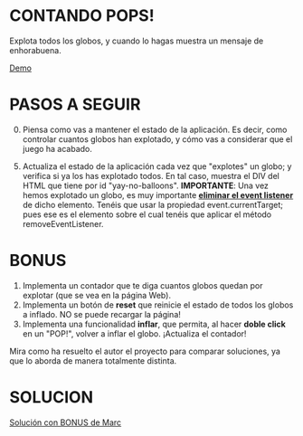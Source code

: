# CONTANDO POPS!

Explota todos los globos, y cuando lo hagas muestra un mensaje de enhorabuena.

[Demo](https://js-beginners.github.io/balloon-popping-game/)

# PASOS A SEGUIR

0. Piensa como vas a mantener el estado de la aplicación. Es decir, como controlar cuantos globos han explotado, y cómo vas a considerar que el juego ha acabado.
<!-- 1. Recupera todos los elementos HTML que representan globos con querySelectorAll
2. Asocia a cada uno de los elementos HTML recuperados un listener con el evento [mouseover](https://www.w3schools.com/jsref/tryit.asp?filename=tryjsref_onmouseover_addeventlistener). Comprueba que al pasar el ratón por cualquier globo, muestras algún mensaje por consola. -->
<!-- 4. Cada vez que pases el ratón por encima de un globo, debes modificar el elemento HTML que ha disparado el evento para que muestre "POP!" en vez del globo. No te compliques: solo es necesario modificar un par de propiedades de los estilos. -->
5. Actualiza el estado de la aplicación cada vez que "explotes" un globo; y verifica si ya los has explotado todos. En tal caso, muestra el DIV del HTML que tiene por id "yay-no-balloons".
**IMPORTANTE**: Una vez hemos explotado un globo, es muy importante [**eliminar el event listener**](https://developer.mozilla.org/es/docs/Web/API/EventTarget/removeEventListener) de dicho elemento. Tenéis que usar la propiedad event.currentTarget; pues ese es el elemento sobre el cual tenéis que aplicar el método removeEventListener.

# BONUS
1. Implementa un contador que te diga cuantos globos quedan por explotar (que se vea en la página Web).
2. Implementa un botón de **reset** que reinicie el estado de todos los globos a inflado. NO se puede recargar la página!
3. Implementa una funcionalidad __inflar__, que permita, al hacer **doble click** en un "POP!", volver a inflar el globo. ¡Actualiza el contador! 

Mira como ha resuelto el autor el proyecto para comparar soluciones, ya que lo aborda de manera totalmente distinta.

# SOLUCION

[Solución con BONUS de Marc](https://github.com/mbellydo/balloon-popping-game.git)
